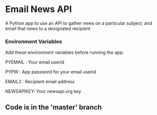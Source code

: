 # Email News API
A Python app to use an API to gather news on a particular subject, and email that news to a designated recipient

### Environment Variables
Add these environment variables before running the app:

PYEMAIL   : Your email userid

PYPW      : App password for your email userid

EMAIL2    : Recipient email address

NEWSAPIKEY: Your newsapi.org key

## Code is in the 'master' branch


